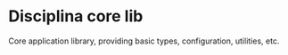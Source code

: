 # Disciplina core lib

Core application library, providing basic types, configuration, utilities, etc.
